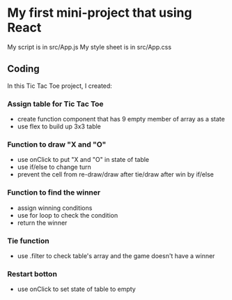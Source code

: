 # My first mini-project that using React

My script is in src/App.js
My style sheet is in src/App.css

## Coding

In this Tic Tac Toe project, I created:

### Assign table for Tic Tac Toe

- create function component that has 9 empty member of array as a state
- use flex to build up 3x3 table

### Function to draw "X and "O"

- use onClick to put "X and "O" in state of table
- use if/else to change turn
- prevent the cell from re-draw/draw after tie/draw after win by if/else

### Function to find the winner

- assign winning conditions
- use for loop to check the condition
- return the winner

### Tie function

- use .filter to check table's array and the game doesn't have a winner

### Restart botton

- use onClick to set state of table to empty
